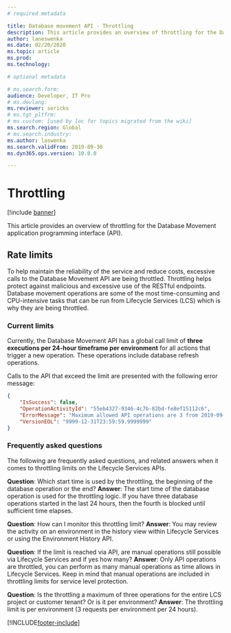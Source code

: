 ```yaml
---
# required metadata

title: Database movement API - Throttling
description: This article provides an overview of throttling for the Database Movement application programming interface (API).
author: laneswenka
ms.date: 02/20/2020
ms.topic: article
ms.prod: 
ms.technology: 

# optional metadata

# ms.search.form: 
audience: Developer, IT Pro
# ms.devlang: 
ms.reviewer: sericks
# ms.tgt_pltfrm: 
# ms.custom: [used by loc for topics migrated from the wiki]
ms.search.region: Global
# ms.search.industry: 
ms.author: laswenka
ms.search.validFrom: 2019-09-30
ms.dyn365.ops.version: 10.0.0

---
```


# Throttling

[!include [banner](../../includes/banner.md)]

This article provides an overview of throttling for the Database Movement application programming interface (API).

## Rate limits

To help maintain the reliability of the service and reduce costs, excessive calls to the Database Movement API are being throttled. Throttling helps protect against malicious and excessive use of the RESTful endpoints. Database movement operations are some of the most time-consuming and CPU-intensive tasks that can be run from Lifecycle Services (LCS) which is why they are being throttled.

### Current limits

Currently, the Database Movement API has a global call limit of **three executions per 24-hour timeframe per environment** for all actions that trigger a new operation. These operations include database refresh operations.

Calls to the API that exceed the limit are presented with the following error message:
```json
{
    "IsSuccess": false,
    "OperationActivityId": "55eb4327-9346-4c7b-82bd-fe8ef15112c6",
    "ErrorMessage": "Maximum allowed API operations are 3 from 2019-09-30T04:01:01.9999999",
    "VersionEOL": "9999-12-31T23:59:59.9999999"
}
```
### Frequently asked questions
The following are frequently asked questions, and related answers when it comes to throttling limits on the Lifecycle Services APIs.

**Question**: Which start time is used by the throttling, the beginning of the database operation or the end?
**Answer**:  The start time of the database operation is used for the throttling logic. If you have three database operations started in the last 24 hours, then the fourth is blocked until sufficient time elapses.

**Question**:  How can I monitor this throttling limit?
**Answer**:  You may review the activity on an environment in the history view within Lifecycle Services or using the Environment History API. 

**Question**:  If the limit is reached via API, are manual operations still possible via Lifecycle Services and if yes how many?
**Answer**: Only API operations are throttled, you can perform as many manual operations as time allows in Lifecycle Services.  Keep in mind that manual operations are included in throttling limits for service level protection.

**Question**:  Is the throttling a maximum of three operations for the entire LCS project or customer tenant?  Or is it per environment?
**Answer**:  The throttling limit is per environment (3 requests per environment per 24 hours).

[!INCLUDE[footer-include](../../../../includes/footer-banner.md)]